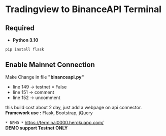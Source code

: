 # Tradingview to BinanceAPI Terminal
## Required  
- **Python 3.10**  
```  
pip install flask  
```  
## Enable Mainnet Connection  
Make Change in file **"binanceapi.py"**  
- line 149 -> testnet = False  
- line 151 -> comment  
- line 152 -> uncomment  

this build cost about 2 day, just add a webpage on api connector.  
**Framework use :** Flask, Bootstrap, jQuery  
  
`* DEMO *` https://terminal0000.herokuapp.com/  
**DEMO support Testnet ONLY**
